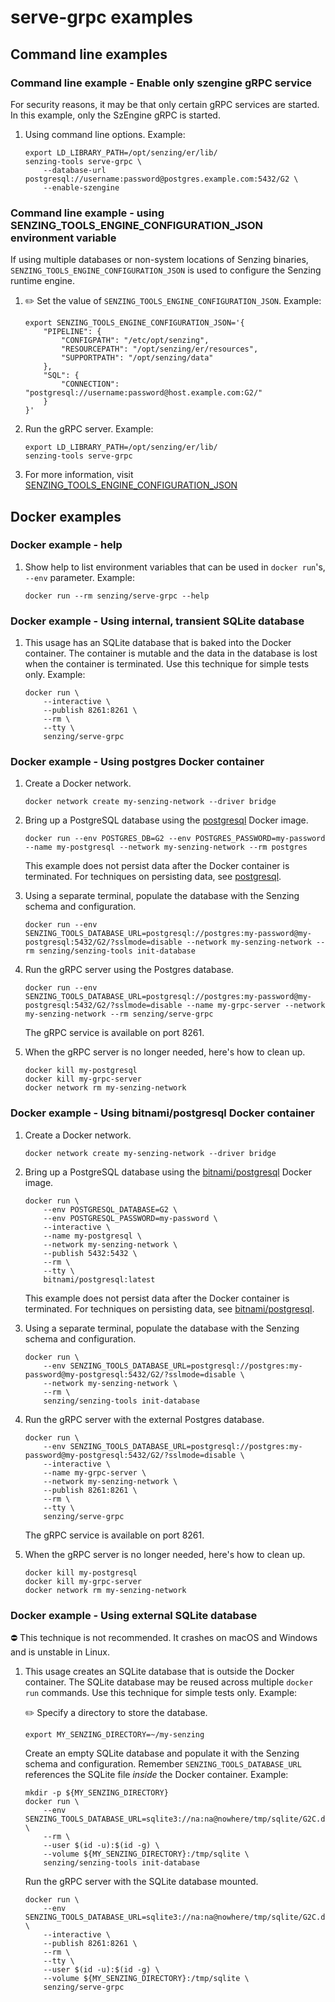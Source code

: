 # serve-grpc examples

## Command line examples

### Command line example - Enable only szengine gRPC service

For security reasons, it may be that only certain gRPC services are started.
In this example, only the SzEngine gRPC is started.

1. Using command line options.
   Example:

    ```console
    export LD_LIBRARY_PATH=/opt/senzing/er/lib/
    senzing-tools serve-grpc \
        --database-url postgresql://username:password@postgres.example.com:5432/G2 \
        --enable-szengine
    ```

### Command line example - using SENZING_TOOLS_ENGINE_CONFIGURATION_JSON environment variable

If using multiple databases or non-system locations of Senzing binaries,
`SENZING_TOOLS_ENGINE_CONFIGURATION_JSON` is used to configure the Senzing runtime engine.

1. :pencil2: Set the value of `SENZING_TOOLS_ENGINE_CONFIGURATION_JSON`.
   Example:

    ```console
    export SENZING_TOOLS_ENGINE_CONFIGURATION_JSON='{
        "PIPELINE": {
            "CONFIGPATH": "/etc/opt/senzing",
            "RESOURCEPATH": "/opt/senzing/er/resources",
            "SUPPORTPATH": "/opt/senzing/data"
        },
        "SQL": {
            "CONNECTION": "postgresql://username:password@host.example.com:G2/"
        }
    }'
    ```

1. Run the gRPC server.
   Example:

    ```console
    export LD_LIBRARY_PATH=/opt/senzing/er/lib/
    senzing-tools serve-grpc
    ```

1. For more information, visit
   [SENZING_TOOLS_ENGINE_CONFIGURATION_JSON](https://github.com/senzing-garage/knowledge-base/blob/main/lists/environment-variables.md#senzing_tools_engine_configuration_json)

## Docker examples

### Docker example - help

1. Show help to list environment variables that can be used in `docker run`'s, `--env` parameter.
   Example:

    ```console
    docker run --rm senzing/serve-grpc --help
    ```

### Docker example - Using internal, transient SQLite database

1. This usage has an SQLite database that is baked into the Docker container.
   The container is mutable and the data in the database is lost when the container is terminated.
   Use this technique for simple tests only.
   Example:

    ```console
    docker run \
        --interactive \
        --publish 8261:8261 \
        --rm \
        --tty \
        senzing/serve-grpc
    ```

### Docker example - Using postgres Docker container

1. Create a Docker network.

    ```console
    docker network create my-senzing-network --driver bridge
    ```

1. Bring up a PostgreSQL database using the [postgresql] Docker image.

    ```console
    docker run --env POSTGRES_DB=G2 --env POSTGRES_PASSWORD=my-password --name my-postgresql --network my-senzing-network --rm postgres
    ```

    This example does not persist data after the Docker container is terminated.
    For techniques on persisting data, see [postgresql].

1. Using a separate terminal, populate the database with the Senzing schema and configuration.

    ```console
    docker run --env SENZING_TOOLS_DATABASE_URL=postgresql://postgres:my-password@my-postgresql:5432/G2/?sslmode=disable --network my-senzing-network --rm senzing/senzing-tools init-database
    ```

1. Run the gRPC server using the Postgres database.

    ```console
    docker run --env SENZING_TOOLS_DATABASE_URL=postgresql://postgres:my-password@my-postgresql:5432/G2/?sslmode=disable --name my-grpc-server --network my-senzing-network --rm senzing/serve-grpc
    ```

   The gRPC service is available on port 8261.

1. When the gRPC server is no longer needed, here's how to clean up.

    ```console
    docker kill my-postgresql
    docker kill my-grpc-server
    docker network rm my-senzing-network
    ```

### Docker example - Using bitnami/postgresql Docker container

1. Create a Docker network.

    ```console
    docker network create my-senzing-network --driver bridge
    ```

1. Bring up a PostgreSQL database using the [bitnami/postgresql] Docker image.

    ```console
    docker run \
        --env POSTGRESQL_DATABASE=G2 \
        --env POSTGRESQL_PASSWORD=my-password \
        --interactive \
        --name my-postgresql \
        --network my-senzing-network \
        --publish 5432:5432 \
        --rm \
        --tty \
        bitnami/postgresql:latest
    ```

    This example does not persist data after the Docker container is terminated.
    For techniques on persisting data, see [bitnami/postgresql].

1. Using a separate terminal, populate the database with the Senzing schema and configuration.

    ```console
    docker run \
        --env SENZING_TOOLS_DATABASE_URL=postgresql://postgres:my-password@my-postgresql:5432/G2/?sslmode=disable \
        --network my-senzing-network \
        --rm \
        senzing/senzing-tools init-database
    ```

1. Run the gRPC server with the external Postgres database.

    ```console
    docker run \
        --env SENZING_TOOLS_DATABASE_URL=postgresql://postgres:my-password@my-postgresql:5432/G2/?sslmode=disable \
        --interactive \
        --name my-grpc-server \
        --network my-senzing-network \
        --publish 8261:8261 \
        --rm \
        --tty \
        senzing/serve-grpc
    ```

   The gRPC service is available on port 8261.

1. When the gRPC server is no longer needed, here's how to clean up.

    ```console
    docker kill my-postgresql
    docker kill my-grpc-server
    docker network rm my-senzing-network
    ```

### Docker example - Using external SQLite database

:no_entry: This technique is not recommended.
It crashes on macOS and Windows and is unstable in Linux.

1. This usage creates an SQLite database that is outside the Docker container.
   The SQLite database may be reused across multiple `docker run` commands.
   Use this technique for simple tests only.
   Example:

   :pencil2: Specify a directory to store the database.

    ```console
    export MY_SENZING_DIRECTORY=~/my-senzing
    ```

   Create an empty SQLite database and populate it with the Senzing schema and configuration.
   Remember `SENZING_TOOLS_DATABASE_URL` references the SQLite file *inside* the Docker container.
   Example:

    ```console
    mkdir -p ${MY_SENZING_DIRECTORY}
    docker run \
        --env SENZING_TOOLS_DATABASE_URL=sqlite3://na:na@nowhere/tmp/sqlite/G2C.db \
        --rm \
        --user $(id -u):$(id -g) \
        --volume ${MY_SENZING_DIRECTORY}:/tmp/sqlite \
        senzing/senzing-tools init-database
    ```

   Run the gRPC server with the SQLite database mounted.

    ```console
    docker run \
        --env SENZING_TOOLS_DATABASE_URL=sqlite3://na:na@nowhere/tmp/sqlite/G2C.db \
        --interactive \
        --publish 8261:8261 \
        --rm \
        --tty \
        --user $(id -u):$(id -g) \
        --volume ${MY_SENZING_DIRECTORY}:/tmp/sqlite \
        senzing/serve-grpc
    ```

[bitnami/postgresql]: https://hub.docker.com/r/bitnami/postgresql
[postgresql]: https://hub.docker.com/_/postgres
